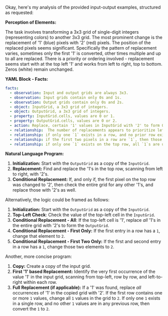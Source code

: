 Okay, here's my analysis of the provided input-output examples, structured as requested:

**Perception of Elements:**

The task involves transforming a 3x3 grid of single-digit integers (representing colors) to another 3x3 grid. The most prominent change is the replacement of '1' (blue) pixels with '2' (red) pixels. The position of the replaced pixels seems significant.  Specifically the pattern of replacement varies, sometimes only the first '1' is converted, other times multiple and up to all are replaced. There is a priority or ordering involved - replacement seems start with at the top left '1' and works from left to right, top to bottom. Zeros (white) remain unchanged.

**YAML Block - Facts:**


```yaml
facts:
  - observation: Input and output grids are always 3x3.
  - observation: Input grids contain only 0s and 1s.
  - observation: Output grids contain only 0s and 2s.
  - object: InputGrid, a 3x3 grid of integers.
  - object: OutputGrid, a 3x3 grid of integers.
  - property: InputGrid.cells, values are 0 or 1.
  - property: OutputGrid.cells, values are 0 or 2.
  - action: Replace, certain '1' values in InputGrid with '2' to form OutputGrid.
  - relationship:  The number of replacements appears to prioritize left to right and then top to bottom.
  - relationship: if only one `1` exists in a row, and no prior row exists, then it changes to `2`.
  - relationship: if the first two pixels in a row are `1`, then those become `2`.
  - relationship: if only one `1` exists on the top row, all `1`s are updated.
```


**Natural Language Program:**

1.  **Initialization:** Start with the `OutputGrid` as a copy of the `InputGrid`.
2.  **Replacement:** Find and replace the '1's in the top row, scanning from left to right, with '2's.
3.  **Conditional Replacement:** If, and only if, the first pixel on the top row was changed to '2', then check the entire grid for any other '1's, and replace those with '2's as well.

Alternatively, the logic could be framed as follows:

1.  **Initialization:** Start with the `OutputGrid` as a copy of the `InputGrid`.
2.  **Top-Left Check**: Check the value of the top-left cell in the `InputGrid`.
3. **Conditional Replacement - All**: If the top-left cell is '1', replace *all* '1's in the entire grid with '2's to form the `OutputGrid`.
4. **Conditional Replacement - First Only:** If the first entry in a row has a `1`, change that element to `2`.
5. **Conditional Replacement - First Two Only:** If the first and second entry in a row has a `1`, change those two elements to `2`.

Another, more concise program:

1.  **Copy:** Create a copy of the input grid.
2. **First '1' based Replacement:** Identify the very first occurrence of the value '1' in the input grid, scanning from top-left, row by row, and left-to-right within each row.
3.  **Full Replacement (if applicable):** If a '1' was found, replace *all* occurrences of '1' in the copied grid with '2'. If the first row contains one or more `1` values, change all `1` values in the grid to `2`. If only one `1` exists in a single row, and no other `1` values are in any previous row, then convert the `1` to `2`.

